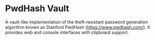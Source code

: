 PwdHash Vault
=============

A vault-like implementation of the theft-resistant password generation algorithm known as Stanford PwdHash (https://www.pwdhash.com/).
It provides web and console interfaces with clipboard support.

